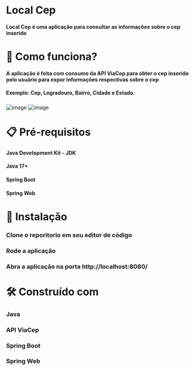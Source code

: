 # Local Cep
#### Local Cep é uma aplicação para consultar as informações sobre o cep inserido

# 💭 Como funciona?
#### A aplicação é feita com consumo da API ViaCep para obter o cep inserido pelo usuário para expor informações respectivas sobre o cep
#### Exemplo: Cep, Logradouro, Bairro, Cidade e Estado.

###
![image](https://github.com/user-attachments/assets/eeb3c332-e3e4-40a6-9615-70503a340ff3)
![image](https://github.com/user-attachments/assets/6158c8dc-b5e9-4b13-8f57-cca22ce1b956)

# 📋 Pré-requisitos
####  Java Development Kit - JDK
#### Java 17+
#### Spring Boot
#### Spring Web


# 🔧 Instalação
### Clone o reporitorio em seu editor de código
### Rode a aplicação
### Abra a aplicação na porta http://localhost:8080/


# 🛠️ Construído com
### Java 
### API ViaCep
### Spring Boot 
### Spring Web

